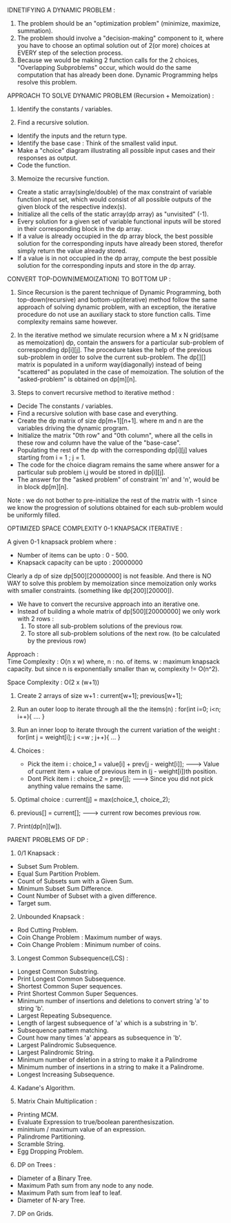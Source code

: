 
IDNETIFYING A DYNAMIC PROBLEM :

1. The problem should be an "optimization problem" (minimize, maximize, summation).
2. The problem should involve a "decision-making" component to it, where you have to choose
   an optimal solution out of 2(or more) choices at EVERY step of the selection process.
3. Because we would be making 2 function calls for the 2 choices, "Overlapping Subproblems" occur,
   which would do the same computation that has already been done. Dynamic Programming helps resolve this problem.

APPROACH TO SOLVE DYNAMIC PROBLEM (Recursion + Memoization) :

1. Identify the constants / variables.

2. Find a recursive solution.
  - Identify the inputs and the return type.
  - Identify the base case : Think of the smallest valid input.
  - Make a "choice" diagram illustrating all possible input cases and their responses as output.
  - Code the function.

3. Memoize the recursive function.
  - Create a static array(single/double) of the max constraint of variable function
    input set, which would
    consist of all possible outputs of the given block of the respective index(s).
  - Initialize all the cells of the static array(dp array) as "unvisited" (-1).
  - Every solution for a given set of variable functional inputs will be stored
    in their corresponding block in the dp array.
  - If a value is already occupied in the dp array block, the best possible solution
    for the corresponding inputs have
    already been stored, therefor simply return the value already stored.
  - If a value is in not occupied in the dp array, compute the best possible solution
    for the corresponding inputs and store in the dp array.

CONVERT TOP-DOWN(MEMOIZATION) TO BOTTOM UP :

1. Since Recursion is the parent technique of Dynamic Programming, both top-down(recursive) and bottom-up(iterative)
   method follow the same approach of solving dynamic problem, with an exception, the iterative procedure do not use
   an auxiliary stack to store function calls. Time complexity remains same however.

2. In the iterative method we simulate recursion where a M x N grid(same as memoization) dp, contain the answers for
   a particular sub-problem of corresponding dp[i][j]. The procedure takes the help of the previous sub-problem in order
   to solve the current sub-problem. The dp[][] matrix is populated in a uniform way(diagonally) instead of being
   "scattered" as populated in the case of memoization. The solution of the "asked-problem" is obtained on dp[m][n].

3. Steps to convert recursive method to iterative method :
  - Decide The constants / variables.
  - Find a recursive solution with base case and everything.
  - Create the dp matrix of size dp[m+1][n+1]. where m and n are the variables driving the dynamic program.
  - Initialize the matrix "0th row" and "0th column", where all the cells in these row and column have the value of the "base-case".
  - Populating the rest of the dp with the corresponding dp[i][j] values starting from i = 1 ; j = 1.
  - The code for the choice diagram remains the same where answer for a particular sub problem i,j would be stored in dp[i][j].
  - The answer for the "asked problem" of constraint 'm' and 'n', would be in block dp[m][n].

  Note : we do not bother to pre-initialize the rest of the matrix with -1 since we know the progression of solutions obtained
         for each sub-problem would be uniformly filled.

  OPTIMIZED SPACE COMPLEXITY 0-1 KNAPSACK ITERATIVE :

  A given 0-1 knapsack problem where :
  - Number of items can be upto : 0 - 500.
  - Knapsack capacity can be upto : 20000000

  Clearly a dp of size dp[500][20000000] is not feasible. And there is NO WAY to solve this problem by memoization since memoization
  only works with smaller constraints. (something like dp[200][20000]).
  - We have to convert the recursive approach into an iterative one.
  - Instead of building a whole matrix of dp[500][20000000] we only work with 2 rows :
    1. To store all sub-problem solutions of the previous row.
    2. To store all sub-problem solutions of the next row. (to be calculated by the previous row)

  Approach :  
  Time Complexity :  O(n x w) where, n : no. of items.
                                     w : maximum knapsack capacity.
                     but since n is exponentially smaller than w, complexity != O(n^2).

  Space Complexity : O(2 x (w+1))

  1. Create 2 arrays of size w+1 : current[w+1]; previous[w+1];

  2. Run an outer loop to iterate through all the the items(n) :
      for(int i=0; i<n; i++){ .... }

  3. Run an inner loop to iterate through the current variation of the weight :
      for(int j = weight[i]; j <=w ; j++){ ... }

  4. Choices :
     - Pick the item i : choice_1 = value[i] + prev[j - weight[i]];  ---> Value of current item + value of previous item in (j - weight[i])th position.
     - Dont Pick item i : choice_2 = prev[j]; ---> Since you did not pick anything value remains the same.

  5. Optimal choice : current[j] = max(choice_1, choice_2);

  6. previous[] = current[];  ---> current row becomes previous row.

  7. Print(dp[n][w]).


PARENT PROBLEMS OF DP :

1. 0/1 Knapsack :
  - Subset Sum Problem.
  - Equal Sum Partition Problem.
  - Count of Subsets sum with a Given Sum.
  - Minimum Subset Sum Difference.
  - Count Number of Subset with a given difference.
  - Target sum.

2. Unbounded Knapsack :
  - Rod Cutting Problem.
  - Coin Change Problem : Maximum number of ways.
  - Coin Change Problem : Minimum number of coins.

3. Longest Common Subsequence(LCS) :
  - Longest Common Substring.
  - Print Longest Common Subsequence.
  - Shortest Common Super sequences.
  - Print Shortest Common Super Sequences.
  - Minimum number of insertions and deletions to convert string 'a' to string 'b'.
  - Largest Repeating Subsequence.
  - Length of largest subsequence of 'a' which is a substring in 'b'.
  - Subsequence pattern matching.
  - Count how many times 'a' appears as subsequence in 'b'.
  - Largest Palindromic Subsequence.
  - Largest Palindromic String.
  - Minimum number of deletion in a string to make it a Palindrome
  - Minimum number of insertions in a string to make it a Palindrome.
  - Longest Increasing Subsequence.

4. Kadane's Algorithm.

5. Matrix Chain Multiplication :
  - Printing MCM.
  - Evaluate Expression to true/boolean parenthesiszation.
  - minimium / maximum value of an expression.
  - Palindrome Partitioning.
  - Scramble String.
  - Egg Dropping Problem.

6. DP on Trees :
  - Diameter of a Binary Tree.
  - Maximum Path sum from any node to any node.
  - Maximum Path sum from leaf to leaf.
  - Diameter of N-ary Tree.

7. DP on Grids.
